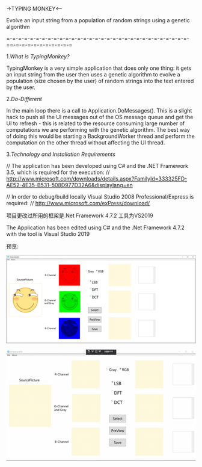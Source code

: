->TYPING MONKEY<-- 

Evolve an input string from a population of random strings using a genetic algorithm

=-=-=-=-=-=-=-=-=-=-=-=-=-=-=-=-=-=-=-=-=-=-=-=-=-=-=-=-=-=-=-==-=-=-=-=-=-=-=-=-=-=

1.*What is TypingMonkey?*

TypingMonkey is a very simple application that does only one thing: it gets an input string from the user then uses a genetic algorithm to evolve a population (size chosen by the user) of random strings into the text entered by the user. 

2.*Do-Different*

In the main loop there is a call to Application.DoMessages(). This is a slight hack to push all the UI messages out of the OS message queue and get the UI to refresh  - this is related to the resource consuming large number of computations we are performing with the genetic algorithm.
The best way of doing this would be starting a BackgroundWorker thread and perform the computation on the other thread without affecting the UI thread. 

3.*Technology and Installation Requirements*

// The application has been developed using C# and the .NET Framework 3.5, which is required for the execution:
// http://www.microsoft.com/downloads/details.aspx?FamilyId=333325FD-AE52-4E35-B531-508D977D32A6&displaylang=en 

// In order to debug/build locally Visual Studio 2008 Professional/Express is required:
// http://www.microsoft.com/exPress/download/ 

项目更改过所用的框架是.Net Framework 4.7.2 工具为VS2019

The Application has been edited using C# and the .Net Framework 4.7.2 with the tool is Visual Studio 2019

预览:

![image](https://github.com/TheDawnCc/Steganography/blob/master/Preview/Preview.png)

![iamge](https://github.com/TheDawnCc/Steganography/blob/master/Preview/GIF.gif)
